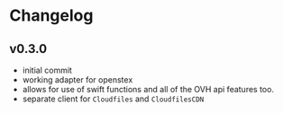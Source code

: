 # Changelog


## v0.3.0

- initial commit
- working adapter for openstex
- allows for use of swift functions and all of the OVH api features too.
- separate client for `Cloudfiles` and `CloudfilesCDN`